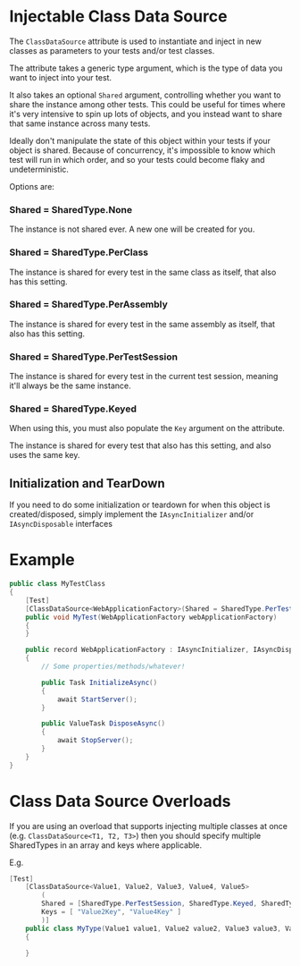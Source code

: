 # Injectable Class Data Source

The `ClassDataSource` attribute is used to instantiate and inject in new classes as parameters to your tests and/or test classes.

The attribute takes a generic type argument, which is the type of data you want to inject into your test.

It also takes an optional `Shared` argument, controlling whether you want to share the instance among other tests.
This could be useful for times where it's very intensive to spin up lots of objects, and you instead want to share that same instance across many tests.

Ideally don't manipulate the state of this object within your tests if your object is shared. Because of concurrency, it's impossible to know which test will run in which order, and so your tests could become flaky and undeterministic.

Options are:

### Shared = SharedType.None
The instance is not shared ever. A new one will be created for you.

### Shared = SharedType.PerClass
The instance is shared for every test in the same class as itself, that also has this setting.

### Shared = SharedType.PerAssembly
The instance is shared for every test in the same assembly as itself, that also has this setting.

### Shared = SharedType.PerTestSession
The instance is shared for every test in the current test session, meaning it'll always be the same instance.

### Shared = SharedType.Keyed
When using this, you must also populate the `Key` argument on the attribute.

The instance is shared for every test that also has this setting, and also uses the same key.

## Initialization and TearDown
If you need to do some initialization or teardown for when this object is created/disposed, simply implement the `IAsyncInitializer` and/or `IAsyncDisposable` interfaces

# Example

```csharp
public class MyTestClass
{
    [Test]
    [ClassDataSource<WebApplicationFactory>(Shared = SharedType.PerTestSession)]
    public void MyTest(WebApplicationFactory webApplicationFactory)
    {
    }

    public record WebApplicationFactory : IAsyncInitializer, IAsyncDisposable
    {
        // Some properties/methods/whatever!

        public Task InitializeAsync() 
        {
            await StartServer();
        }

        public ValueTask DisposeAsync() 
        {
            await StopServer();
        }
    }
}
```

# Class Data Source Overloads

If you are using an overload that supports injecting multiple classes at once (e.g. `ClassDataSource<T1, T2, T3>`) then you should specify multiple SharedTypes in an array and keys where applicable.

E.g.

```csharp
[Test]
    [ClassDataSource<Value1, Value2, Value3, Value4, Value5>
        (
        Shared = [SharedType.PerTestSession, SharedType.Keyed, SharedType.PerClass, SharedType.Keyed, SharedType.None],
        Keys = [ "Value2Key", "Value4Key" ]
        )]
    public class MyType(Value1 value1, Value2 value2, Value3 value3, Value4 value4, Value5 value5)
    {

    }
```

